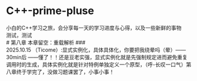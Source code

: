 # C++-prime-pluse
小白的C++学习之旅，会分享每一天的学习进度与心得，以及一些新鲜的事物
<br>测试，测试
<br># 第八章 本章留空：重载解析
###<br>2025.10.15 （Ticome）:显式实例化，具体具体化，你要把我绕晕吗（晕）——30min后 ——懂了！！还是豆老实强，显式实例化就是先强制规定进而避免重复调用时的生成，具体实例化就是针对特例单独定义一个原型，（呼-长叹一口气）第八章终于学完了，没做习题课罢了，小事小事！

